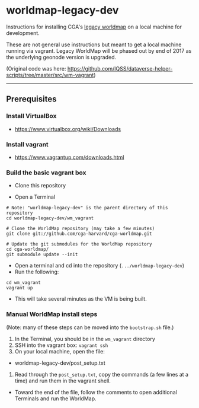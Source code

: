 # worldmap-legacy-dev

Instructions for installing CGA's [legacy worldmap](https://github.com/cga-harvard/cga-worldmap) on a local machine for development.

These are not general use instructions but meant to get a local machine running via vagrant.  Legacy WorldMap will be phased out by end of 2017 as the underlying geonode version is upgraded.

(Original code was here: https://github.com/IQSS/dataverse-helper-scripts/tree/master/src/wm-vagrant)

---

## Prerequisites

### Install VirtualBox

- https://www.virtualbox.org/wiki/Downloads

### Install vagrant

- https://www.vagrantup.com/downloads.html

### Build the basic vagrant box

- Clone this repository

- Open a Terminal

```
# Note: "worldmap-legacy-dev" is the parent directory of this repository
cd worldmap-legacy-dev/wm_vagrant

# Clone the WorldMap repository (may take a few minutes)
git clone git://github.com/cga-harvard/cga-worldmap.git

# Update the git submodules for the WorldMap repository
cd cga-worldmap/
git submodule update --init
```

- Open a terminal and cd into the repository (```.../worldmap-legacy-dev```)
- Run the following:

```
cd wm_vagrant
vagrant up
```

- This will take several minutes as the VM is being built.

### Manual WorldMap install steps

(Note: many of these steps can be moved into the ```bootstrap.sh``` file.)

1. In the Terminal, you should be in the ```wm_vagrant``` directory
1. SSH into the vagrant box: ```vagrant ssh```
1. On your local machine, open the file:
  - worldmap-legacy-dev/post_setup.txt
1. Read through the ```post_setup.txt```, copy the commands (a few lines at a time) and run them in the vagrant shell.
  - Toward the end of the file, follow the comments to open additional Terminals and run the WorldMap.

